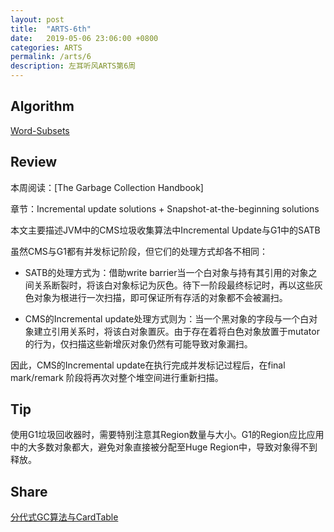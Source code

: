 ```yaml
---
layout: post
title:  "ARTS-6th"
date:   2019-05-06 23:06:00 +0800
categories: ARTS
permalink: /arts/6
description: 左耳听风ARTS第6周
---
```


## Algorithm

[Word-Subsets](../../leetcode/916)

## Review

本周阅读：[The Garbage Collection Handbook]

章节：Incremental update solutions + Snapshot-at-the-beginning solutions

本文主要描述JVM中的CMS垃圾收集算法中Incremental Update与G1中的SATB

虽然CMS与G1都有并发标记阶段，但它们的处理方式却各不相同：

 * SATB的处理方式为：借助write barrier当一个白对象与持有其引用的对象之间关系断裂时，将该白对象标记为灰色。待下一阶段最终标记时，再以这些灰色对象为根进行一次扫描，即可保证所有存活的对象都不会被漏扫。

 * CMS的Incremental update处理方式则为：当一个黑对象的字段与一个白对象建立引用关系时，将该白对象置灰。由于存在着将白色对象放置于mutator的行为，仅扫描这些新增灰对象仍然有可能导致对象漏扫。
 
因此，CMS的Incremental update在执行完成并发标记过程后，在final mark/remark 阶段将再次对整个堆空间进行重新扫描。

## Tip

使用G1垃圾回收器时，需要特别注意其Region数量与大小。G1的Region应比应用中的大多数对象都大，避免对象直接被分配至Huge Region中，导致对象得不到释放。


## Share

[分代式GC算法与CardTable](../../jvm/gc/generationGc)